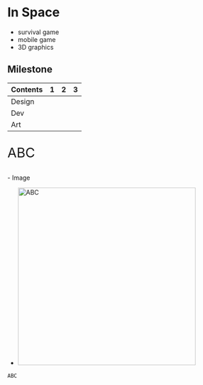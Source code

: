 # In Space
- survival game
- mobile game
- 3D graphics

## Milestone

|Contents|1|2|3|
|---|---|---|---|
|Design||||
|Dev||||
|Art||||

<p style="font-size:30px">ABC</p>
- Image

- <img scr="https://www.google.com/logo.jpg" alt="ABC" width="400" />

```
ABC
```
